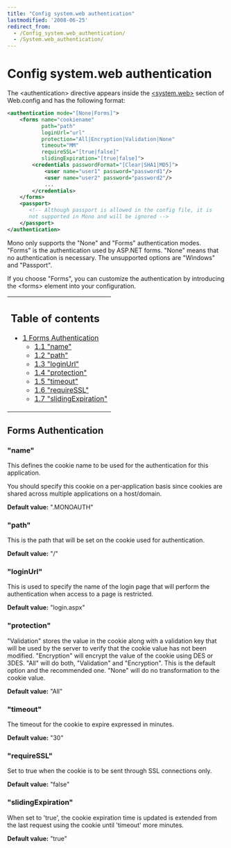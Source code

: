 ```yaml
---
title: "Config system.web authentication"
lastmodified: '2008-06-25'
redirect_from:
  - /Config_system.web_authentication/
  - /System.web_authentication/
---
```


Config system.web authentication
================================

The \<authentication\> directive appears inside the [\<system.web\>](/Config_system.web "Config system.web") section of Web.config and has the following format:

``` xml
<authentication mode="[None|Forms]">
    <forms name="cookiename" 
           path="path" 
           loginUrl="url" 
           protection="All|Encryption|Validation|None" 
           timeout="MM"
           requireSSL="[true|false]"
           slidingExpiration="[true|false]">
        <credentials passwordFormat="[Clear|SHA1|MD5]">
            <user name="user1" password="password1"/>
            <user name="user2" password="password2"/>
            ...
        </credentials> 
    </forms>
    <passport>
       <!-- Although passport is allowed in the config file, it is 
       not supported in Mono and will be ignored -->
    </passport>
</authentication>
```

Mono only supports the "None" and "Forms" authentication modes. "Forms" is the authentication used by ASP.NET forms. "None" means that no authentication is necessary. The unsupported options are "Windows" and "Passport".

If you choose "Forms", you can customize the authentication by introducing the \<forms\> element into your configuration.

<table>
<col width="100%" />
<tbody>
<tr class="odd">
<td align="left"><h2>Table of contents</h2>
<ul>
<li><a href="#forms-authentication">1 Forms Authentication</a>
<ul>
<li><a href="#name">1.1 &quot;name&quot;</a></li>
<li><a href="#path">1.2 &quot;path&quot;</a></li>
<li><a href="#loginurl">1.3 &quot;loginUrl&quot;</a></li>
<li><a href="#protection">1.4 &quot;protection&quot;</a></li>
<li><a href="#timeout">1.5 &quot;timeout&quot;</a></li>
<li><a href="#requiressl">1.6 &quot;requireSSL&quot;</a></li>
<li><a href="#slidingexpiration">1.7 &quot;slidingExpiration&quot;</a></li>
</ul></li>
</ul></td>
</tr>
</tbody>
</table>

Forms Authentication
--------------------

### "name"

This defines the cookie name to be used for the authentication for this application.

You should specify this cookie on a per-application basis since cookies are shared across multiple applications on a host/domain.

**Default value:** ".MONOAUTH"

### "path"

This is the path that will be set on the cookie used for authentication.

**Default value:** "/"

### "loginUrl"

This is used to specify the name of the login page that will perform the authentication when access to a page is restricted.

**Default value:** "login.aspx"

### "protection"

"Validation" stores the value in the cookie along with a validation key that will be used by the server to verify that the cookie value has not been modified. "Encryption" will encrypt the value of the cookie using DES or 3DES. "All" will do both, "Validation" and "Encryption". This is the default option and the recommended one. "None" will do no transformation to the cookie value.

**Default value:** "All"

### "timeout"

The timeout for the cookie to expire expressed in minutes.

**Default value:** "30"

### "requireSSL"

Set to true when the cookie is to be sent through SSL connections only.

**Default value:** "false"

### "slidingExpiration"

When set to 'true', the cookie expiration time is updated is extended from the last request using the cookie until 'timeout' more minutes.

**Default value:** "true"

